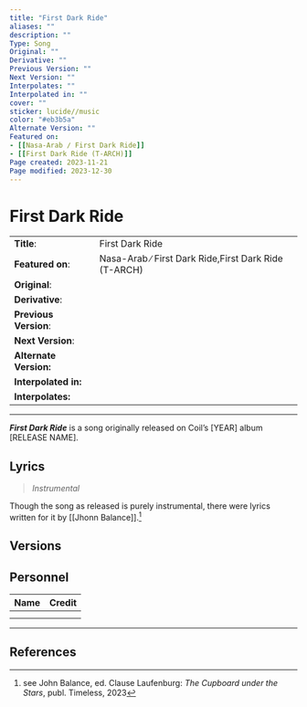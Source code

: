 ```yaml
---
title: "First Dark Ride"
aliases: ""
description: ""
Type: Song
Original: ""
Derivative: ""
Previous Version: ""
Next Version: ""
Interpolates: ""
Interpolated in: ""
cover: ""
sticker: lucide//music
color: "#eb3b5a"
Alternate Version: ""
Featured on:
- [[Nasa-Arab ∕ First Dark Ride]]
- [[First Dark Ride (T-ARCH)]]
Page created: 2023-11-21
Page modified: 2023-12-30
---
```


# First Dark Ride

|  |  |
| --- | --- |
| __Title__: | First Dark Ride |
| __Featured on__: | Nasa-Arab ∕ First Dark Ride,First Dark Ride (T-ARCH) |
| __Original__: |  |
| __Derivative__: |  |
| __Previous Version__: |  |
| __Next Version__: |  |
| __Alternate Version:__ |  |
| __Interpolated in:__ |  |
| __Interpolates:__ |  |

---

*__First Dark Ride__* is a song originally released on Coil’s [YEAR] album [RELEASE NAME].

## Lyrics

> *Instrumental*

Though the song as released is purely instrumental, there were lyrics written for it by [[Jhonn Balance]].[^1]

## Versions

## Personnel

|Name|Credit|
|---|---|
|||
|||

---

## References

[^1]: see John Balance, ed. Clause Laufenburg: *The Cupboard under the Stars*, publ. Timeless, 2023
